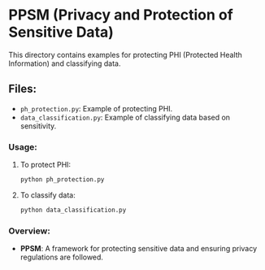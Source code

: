 # PPSM (Privacy and Protection of Sensitive Data)

This directory contains examples for protecting PHI (Protected Health Information) and classifying data.

## Files:
- `ph_protection.py`: Example of protecting PHI.
- `data_classification.py`: Example of classifying data based on sensitivity.

### Usage:
1. To protect PHI:
    ```bash
    python ph_protection.py
    ```

2. To classify data:
    ```bash
    python data_classification.py
    ```

### Overview:
- **PPSM**: A framework for protecting sensitive data and ensuring privacy regulations are followed.

